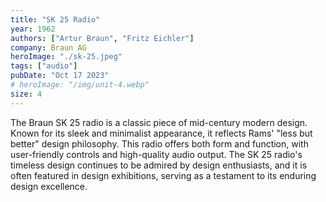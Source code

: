 ```yaml
---
title: "SK 25 Radio"
year: 1962
authors: ["Artur Braun", "Fritz Eichler"]
company: Braun AG
heroImage: "./sk-25.jpeg"
tags: ["audio"]
pubDate: "Oct 17 2023"
# heroImage: "/img/unit-4.webp"
size: 4
---
```


The Braun SK 25 radio is a classic piece of mid-century modern design. Known for its sleek and minimalist appearance, it reflects Rams' "less but better" design philosophy. This radio offers both form and function, with user-friendly controls and high-quality audio output. The SK 25 radio's timeless design continues to be admired by design enthusiasts, and it is often featured in design exhibitions, serving as a testament to its enduring design excellence.
